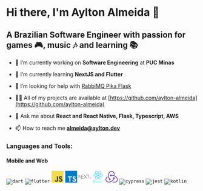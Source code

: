# Hi there, I'm Aylton Almeida 👋

## A Brazilian Software Engineer with passion for games 🎮, music 🎶 and learning 📚

- 🔭 I’m currently working on **Software Engineering** at **PUC Minas**

- 🌱 I’m currently learning **NextJS and Flutter**

- 🤝 I’m looking for help with [RabbiMQ Pika Flask](https://github.com/aylton-almeida/rabbitmq-pika-flask)

- 👨‍💻 All of my projects are available at [https://github.com/aylton-almeida](https://github.com/aylton-almeida)

- 💬 Ask me about **React and React Native, Flask, Typescript, AWS**

- 📫 How to reach me **almeida@aylton.dev**

### Languages and Tools:

#### Mobile and Web

<code><img height="32" src="https://www.vectorlogo.zone/logos/dartlang/dartlang-icon.svg" alt="dart"/></code>
<code><img height="32" src="https://www.vectorlogo.zone/logos/flutterio/flutterio-icon.svg" alt="flutter"/></code>
<code><img height="32" src="https://raw.githubusercontent.com/devicons/devicon/master/icons/javascript/javascript-original.svg" alt="javascript"/></code>
<code><img height="32" src="https://raw.githubusercontent.com/devicons/devicon/master/icons/typescript/typescript-original.svg" alt="typescript"/></code>
<code><img height="32" src="https://raw.githubusercontent.com/devicons/devicon/master/icons/nextjs/nextjs-original-wordmark.svg" alt="nextjs"/></code>
<code><img height="32" src="https://raw.githubusercontent.com/devicons/devicon/master/icons/react/react-original-wordmark.svg" alt="react"/></code>
<code><img height="32" src="https://raw.githubusercontent.com/devicons/devicon/master/icons/redux/redux-original.svg" alt="redux"/></code>
<code><img height="32" src="https://raw.githubusercontent.com/simple-icons/simple-icons/6e46ec1fc23b60c8fd0d2f2ff46db82e16dbd75f/icons/cypress.svg" alt="cypress"/></code>
<code><img height="32" src="https://www.vectorlogo.zone/logos/jestjsio/jestjsio-icon.svg" alt="jest"/></code>
<code><img height="32" src="https://www.vectorlogo.zone/logos/kotlinlang/kotlinlang-icon.svg" alt="kotlin"/></code>

<!--
#### Backend and Scripting

<p align="left">
  <a href="https://www.cprogramming.com/" target="_blank"> <img src="https://raw.githubusercontent.com/devicons/devicon/master/icons/c/c-original.svg" alt="c" width="40" height="40"/> </a>
<a href="https://expressjs.com" target="_blank"> <img src="https://raw.githubusercontent.com/devicons/devicon/master/icons/express/express-original-wordmark.svg" alt="express" width="40" height="40"/> </a>
<a href="https://flask.palletsprojects.com/" target="_blank"> <img src="https://www.vectorlogo.zone/logos/pocoo_flask/pocoo_flask-icon.svg" alt="flask" width="40" height="40"/> </a>
<a href="https://www.java.com" target="_blank"> <img src="https://raw.githubusercontent.com/devicons/devicon/master/icons/java/java-original.svg" alt="java" width="40" height="40"/> </a>
<a href="https://nodejs.org" target="_blank"> <img src="https://raw.githubusercontent.com/devicons/devicon/master/icons/nodejs/nodejs-original-wordmark.svg" alt="nodejs" width="40" height="40"/> </a>
</p>

#### Databases

<p align="left">
  <a href="https://www.postgresql.org" target="_blank"> <img src="https://raw.githubusercontent.com/devicons/devicon/master/icons/postgresql/postgresql-original-wordmark.svg" alt="postgresql" width="40" height="40"/> </a>
  <a href="https://www.mongodb.com/" target="_blank"> <img src="https://raw.githubusercontent.com/devicons/devicon/master/icons/mongodb/mongodb-original-wordmark.svg" alt="postgresql" width="40" height="40"/> </a>
</p>

#### Devops and Cloud

<p align="left">
   <a href="https://aws.amazon.com" target="_blank"> <img src="https://raw.githubusercontent.com/devicons/devicon/master/icons/amazonwebservices/amazonwebservices-original-wordmark.svg" alt="aws" width="40" height="40"/> </a>
   <a href="https://www.docker.com/" target="_blank"> <img src="https://raw.githubusercontent.com/devicons/devicon/master/icons/docker/docker-original-wordmark.svg" alt="docker" width="40" height="40"/> </a>
  <a href="https://cloud.google.com" target="_blank"> <img src="https://www.vectorlogo.zone/logos/google_cloud/google_cloud-icon.svg" alt="gcp" width="40" height="40"/> </a>
  <a href="https://firebase.google.com/" target="_blank"> <img src="https://raw.githubusercontent.com/devicons/devicon/master/icons/firebase/firebase-plain.svg" alt="firebase" width="40" height="40"/> </a>
  <a href="https://heroku.com" target="_blank"> <img src="https://www.vectorlogo.zone/logos/heroku/heroku-icon.svg" alt="heroku" width="40" height="40"/> </a>
</p>

#### Tools

<p align="left">
   <a href="https://www.figma.com/" target="_blank"> <img src="https://www.vectorlogo.zone/logos/figma/figma-icon.svg" alt="figma" width="40" height="40"/> </a>
   <a href="https://www.adobe.com/in/products/illustrator.html" target="_blank"> <img src="https://www.vectorlogo.zone/logos/adobe_illustrator/adobe_illustrator-icon.svg" alt="illustrator" width="40" height="40"/> </a>
   <a href="https://www.photoshop.com/en" target="_blank"> <img src="https://raw.githubusercontent.com/devicons/devicon/master/icons/photoshop/photoshop-line.svg" alt="photoshop" width="40" height="40"/> </a>
</p>
<p align="left">

<a href="https://www.python.org" target="_blank"> <img src="https://raw.githubusercontent.com/devicons/devicon/master/icons/python/python-original.svg" alt="python" width="40" height="40"/> </a>
<a href="https://www.rabbitmq.com" target="_blank"> <img src="https://www.vectorlogo.zone/logos/rabbitmq/rabbitmq-icon.svg" alt="rabbitMQ" width="40" height="40"/> </a>
<a href="https://www.adobe.com/products/xd.html" target="_blank"> <img src="https://cdn.worldvectorlogo.com/logos/adobe-xd.svg" alt="xd" width="40" height="40"/> </a>

</p>

<div style="display: flex;align-items: center;">
<p><img src="https://github-readme-stats.vercel.app/api/top-langs?username=aylton-almeida&show_icons=true&locale=en&layout=compact" alt="aylton-almeida" /></p>
<p>&nbsp;<img src="https://github-readme-stats.vercel.app/api?username=aylton-almeida&show_icons=true&locale=en" alt="aylton-almeida" /></p>
</div> -->
